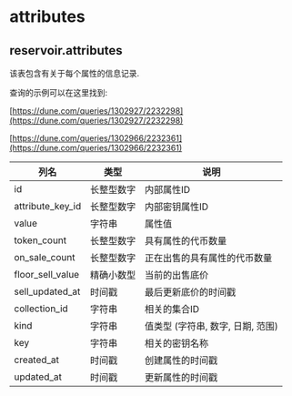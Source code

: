 # attributes

## **reservoir.attributes**

该表包含有关于每个属性的信息记录.

查询的示例可以在这里找到:

[https://dune.com/queries/1302927/2232298](https://dune.com/queries/1302927/2232298)

[https://dune.com/queries/1302966/2232361](https://dune.com/queries/1302966/2232361)

| **列名**    | **类型**  | **说明**                                            |
|--------------------|-----------|------------------------------------------------------------|
| id                 | 长整型数字    | 内部属性ID                                     |
| attribute\_key\_id | 长整型数字    | 内部密钥属性ID                                  |
| value              | 字符串    | 属性值                                            |
| token\_count       | 长整型数字    | 具有属性的代币数量                   |
| on\_sale\_count    | 长整型数字    | 正在出售的具有属性的代币数量 |
| floor\_sell\_value | 精确小数型   | 当前的出售底价                                    |
| sell\_updated\_at  | 时间戳 | 最后更新底价的时间戳                  |
| collection\_id     | 字符串    | 相关的集合ID                                   |
| kind               | 字符串    | 值类型 (字符串, 数字, 日期, 范围)                   |
| key                | 字符串    | 相关的密钥名称                                        |
| created\_at        | 时间戳 | 创建属性的时间戳                        |
| updated\_at        | 时间戳 | 更新属性的时间戳                        |
